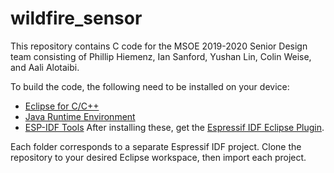# wildfire_sensor

This repository contains C code for the MSOE 2019-2020 Senior Design team consisting of Phillip Hiemenz, Ian Sanford, Yushan Lin, Colin Weise, and Aali Alotaibi.

To build the code, the following need to be installed on your device:
* [Eclipse for C/C++](https://www.eclipse.org/downloads/download.php?file=/technology/epp/downloads/release/2019-09/R/eclipse-cpp-2019-09-R-win32-x86_64.zip)
* [Java Runtime Environment](https://www.java.com/en/download/manual.jsp)
* [ESP-IDF Tools](https://dl.espressif.com/dl/esp-idf-tools-setup-2.1.exe)
After installing these, get the [Espressif IDF Eclipse Plugin](https://github.com/espressif/idf-eclipse-plugin/blob/master/README.md).

Each folder corresponds to a separate Espressif IDF project. Clone the repository to your desired Eclipse workspace, then import each project.
